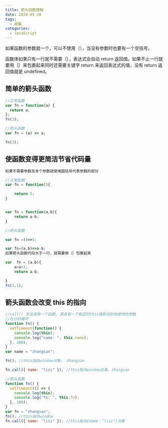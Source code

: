```yaml
---
title: 箭头函数理解
date: 2020-05-20
tags:
  - 收集
categories:
  - JavaScript
---
```


如果函数的参数就一个，可以不使用（），当没有参数时也要有一个空括号。

函数体如果只有一行就不需要｛｝，表达式会自动 return 返回值。如果不止一行就要用｛｝来包裹起来同时还需要关键字 return 来返回表达式的值，没有 return 返回值就是 undefined。

## 简单的箭头函数

```js
//正常函数
var fn = function(a) {
  return a;
};
fn(3);

//箭头函数
var fn = (a) => a;

fn(3);
```

## 使函数变得更简洁节省代码量

```js
如果不需要参数及多个参数就使用圆括号代表参数的部分

//正常函数
var fn = function(){

    return 5;
}


var fn = function(a,b){
    return a-b;
}

//箭头函数

var fn =()=>5;

var fn=(a,b)=>a-b;
如果箭头函数代码大于一行，就需要用｛｝包裹起来

var  fn = (a,b){
    a=a+1;
    return a-b;

}
fn(1,1);
```

## 箭头函数会改变 this 的指向

```js
//call() 方法调用一个函数, 其具有一个指定的this值和分别地提供的参数
//在计时器中
function fn() {
  setTimeout(function() {
    console.log(this);
    console.log("name: ", this.name);
  }, 100);
}
var name = "zhangsan";

fn(); //this指向window对象， zhangsan

fn.call({ name: "lisi" }); //this指向window对象，zhangsan

//箭头函数
function fn() {
  setTimeout(() => {
    console.log(this);
    console.log("fn: ", this.fn);
  }, 100);
}
var fn = "zhangsan";
fn(); //this指向window
fn.call({ name: "lisi" }); //this指向{name："lisi"}对象
```

<Vssue  :options="{ locale: 'zh' }" />
